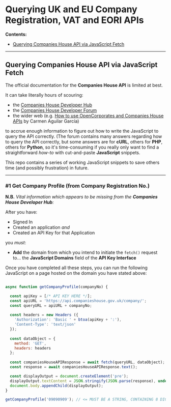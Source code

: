 # Querying UK and EU Company Registration, VAT and EORI APIs

**Contents:**

 - [Querying Companies House API via JavaScript Fetch](#Querying-Companies-House-API-via-JavaScript-Fetch)


_______

## Querying Companies House API via JavaScript Fetch
The official documentation for the **Companies House API** is limited at best.

It can take literally hours of scouring:

 - the [Companies House Developer Hub](https://developer.company-information.service.gov.uk/)
 - the [Companies House Developer Forum](https://forum.aws.chdev.org/)
 - the wider web (e.g. [How to use OpenCorporates and Companies House APIs](https://carmen-aguilar-garcia.medium.com/how-to-use-opencorporates-and-companies-house-apis-79ba0647d0d0) by Carmen Aguilar García)

to accrue enough information to figure out how to write the JavaScript to query the API correctly. (The forum contains many answers regarding how to query the API correctly, but some answers are for **cURL**, others for **PHP**, others for **Python**, so it's time-consuming if you really only want to find a straightforward *how-to* with cut-and-paste **JavaScript** snippets. 

This repo contains a series of working JavaScript snippets to save others time (and possibly frustration) in future.
_________

### #1 Get Company Profile (from Company Registration No.)

**N.B.** *Vital information which appears to be missing from the **Companies House Developer Hub**:*

After you have:
 - Signed In
 - Created an application *and*
 - Created an API Key for that Application
 
 you *must*:

- **Add** the domain from which you intend to initiate the `fetch()` request to... the **JavaScript Domains** field of the **API Key Interface**


Once you have completed all these steps, you can run the following JavaScript on a page hosted on the domain you have stated above:

```js

async function getCompanyProfile(companyNo) {

  const apiKey = [/* API KEY HERE */];
  const apiURL = 'https://api.companieshouse.gov.uk/company/';
  const queryURL = apiURL + companyNo;
  
  const headers = new Headers ({
    'Authorization': 'Basic ' + btoa(apiKey + ':'),
    'Content-Type': 'text/json'
  });
  
  const dataObject = {
    method: 'GET',
    headers: headers
  };
  
  const companiesHouseAPIResponse = await fetch(queryURL, dataObject);
  const response = await companiesHouseAPIResponse.text();

  const displayOutput = document.createElement('pre');
  displayOutput.textContent = JSON.stringify(JSON.parse(response), undefined, 2);
  document.body.appendChild(displayOutput);
}

getCompanyProfile('09090909'); // <= MUST BE A STRING, CONTAINING 8 DIGITS

```
